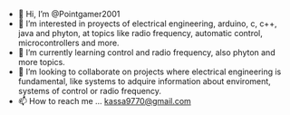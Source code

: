 - 👋 Hi, I’m @Pointgamer2001
- 👀 I’m interested in proyects of electrical engineering, arduino, c, c++, java and phyton, at topics like radio frequency, automatic control, microcontrollers and more.
- 🌱 I’m currently learning control and radio frequency, also phyton and more topics.
- 💞️ I’m looking to collaborate on projects where electrical engineering is fundamental, like systems to adquire information about enviroment, systems of control or radio frequency.
- 📫 How to reach me ... kassa9770@gmail.com

<!---
Pointgamer2001/Pointgamer2001 is a ✨ special ✨ repository because its `README.md` (this file) appears on your GitHub profile.
You can click the Preview link to take a look at your changes.
--->
